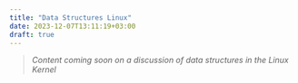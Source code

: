 ```yaml
---
title: "Data Structures Linux"
date: 2023-12-07T13:11:19+03:00
draft: true
---
```


> _Content coming soon on a discussion of data structures in the Linux Kernel_

